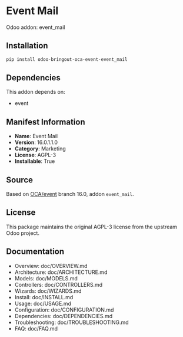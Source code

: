 # Event Mail

Odoo addon: event_mail

## Installation

```bash
pip install odoo-bringout-oca-event-event_mail
```

## Dependencies

This addon depends on:
- event

## Manifest Information

- **Name**: Event Mail
- **Version**: 16.0.1.1.0
- **Category**: Marketing
- **License**: AGPL-3
- **Installable**: True

## Source

Based on [OCA/event](https://github.com/OCA/event) branch 16.0, addon `event_mail`.

## License

This package maintains the original AGPL-3 license from the upstream Odoo project.

## Documentation

- Overview: doc/OVERVIEW.md
- Architecture: doc/ARCHITECTURE.md
- Models: doc/MODELS.md
- Controllers: doc/CONTROLLERS.md
- Wizards: doc/WIZARDS.md
- Install: doc/INSTALL.md
- Usage: doc/USAGE.md
- Configuration: doc/CONFIGURATION.md
- Dependencies: doc/DEPENDENCIES.md
- Troubleshooting: doc/TROUBLESHOOTING.md
- FAQ: doc/FAQ.md
